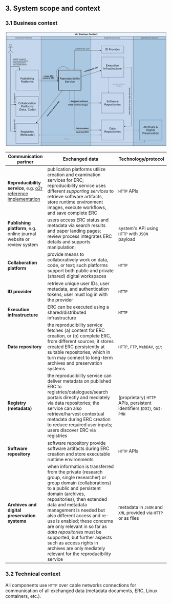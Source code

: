 ## 3. System scope and context

### 3.1 Business context

[![business context](img/3.1-business-context.png)](img/3.1-business-context.png)

Communication partner | Exchanged data | Technology/protocol
--------------------- | ------ | -------
**Reproducibility service**, e.g. [o2r reference implementation](http://o2r.info/results) | publication platforms utilize creation and examination services for ERC; reproducibility service uses different _supporting services_ to retrieve software artifacts, store runtime environment images, execute workflows, and save complete ERC | `HTTP` APIs |
**Publishing platform**, e.g. online journal website or review system | users access ERC status and metadata via search results and paper landing pages; review process integrates ERC details and supports manipulation; | system's API using `HTTP` with `JSON` payload
**Collaboration platform** | provide means to collaboratively work on data, code, or text; such platforms support both public and private (shared) digital workspaces | `HTTP`
**ID provider** | retrieve unique user IDs, user metadata, and authentication tokens; user must log in with the provider | `HTTP`
**Execution infrastructure** | ERC can be executed using a shared/distributed infrastructure | `HTTP`
**Data repository** | the reproducibility service fetches (a) content for ERC creation, or (b) complete ERC, from different sources; it stores created ERC persistently at suitable repositories, which in turn may connect to long-term archives and preservation systems | `HTTP`, `FTP`, `WebDAV`, `git`
**Registry (metadata)** | the reproducibility service can deliver metadata on published ERC to registries/catalogues/search portals directly and mediately via data repositories; the service can also retrieve/harvest contextual metadata during ERC creation to reduce required user inputs; users discover ERC via registries | (proprietary) `HTTP` APIs, persistent identifiers (`DOI`), `OAI-PMH`
**Software repository** | software repository provide software artifacts during ERC creation and store executable runtime environments | `HTTP` APIs
**Archives and digital preservation systems** | when information is transferred from the private (research group, single researcher) or group domain (collaborations) to a public and persistent domain (archives, repositories), then extended data and metadata management is needed but also different access and re-use is enabled; these concerns are only relevant in so far as _data repositories_ must be supported, but further aspects such as access rights in archives are only mediately relevant for the reproducibility service | metadata in `JSON` and `XML` provided via `HTTP` or as files

### 3.2 Technical context

All components use `HTTP` over cable networks connections for communication of all exchanged data (metadata documents, ERC, Linux containers, etc.).
